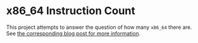 
# x86_64 Instruction Count

This project attempts to answer the question of how many `x86_64` there are.  See [the corresponding blog post for more information](http://stefanheule.com/blog/how-many-x86-instructions-are-there-anyway/).
